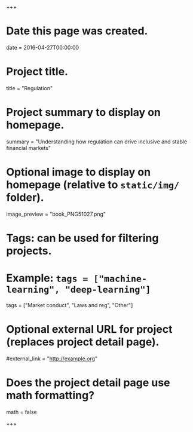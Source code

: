 +++
# Date this page was created.
date = 2016-04-27T00:00:00

# Project title.
title = "Regulation"

# Project summary to display on homepage.
summary = "Understanding how regulation can drive inclusive and stable financial markets"

# Optional image to display on homepage (relative to `static/img/` folder).
image_preview = "book_PNG51027.png"

# Tags: can be used for filtering projects.
# Example: `tags = ["machine-learning", "deep-learning"]`
tags = ["Market conduct", "Laws and reg", "Other"]

# Optional external URL for project (replaces project detail page).
#external_link = "http://example.org"

# Does the project detail page use math formatting?
math = false

+++

